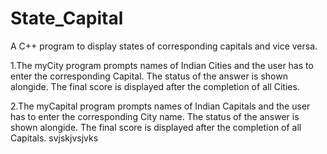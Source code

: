 # State_Capital
A C++ program to display states of corresponding capitals and vice versa.

1.The myCity program prompts names of Indian Cities and the user has to enter the corresponding Capital. The status of the answer is shown alongide. The final score is displayed after the completion of all Cities. 

2.The myCapital program prompts names of Indian Capitals and the user has to enter the corresponding City name. The status of the answer is shown alongide. The final score is displayed after the completion of all Capitals.
svjskjvsjvks

